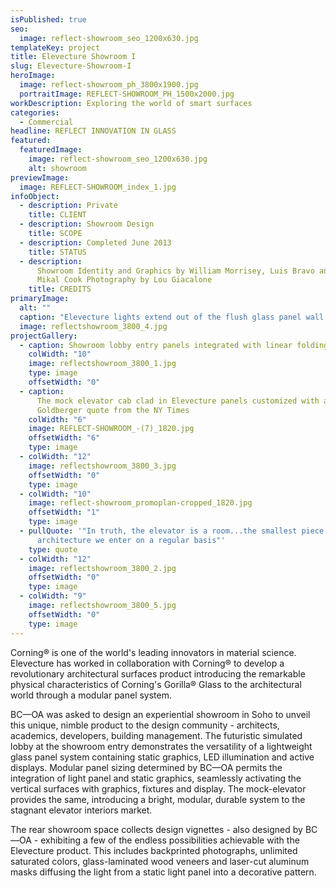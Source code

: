 ```yaml
---
isPublished: true
seo:
  image: reflect-showroom_seo_1200x630.jpg
templateKey: project
title: Elevecture Showroom I
slug: Elevecture-Showroom-I
heroImage:
  image: reflect-showroom_ph_3800x1900.jpg
  portraitImage: REFLECT-SHOWROOM_PH_1500x2000.jpg
workDescription: Exploring the world of smart surfaces
categories:
  - Commercial
headline: REFLECT INNOVATION IN GLASS
featured:
  featuredImage:
    image: reflect-showroom_seo_1200x630.jpg
    alt: showroom
previewImage:
  image: REFLECT-SHOWROOM_index_1.jpg
infoObject:
  - description: Private
    title: CLIENT
  - description: Showroom Design
    title: SCOPE
  - description: Completed June 2013
    title: STATUS
  - description:
      Showroom Identity and Graphics by William Morrisey, Luis Bravo and
      Mikal Cook Photography by Lou Giacalone
    title: CREDITS
primaryImage:
  alt: ""
  caption: "Elevecture lights extend out of the flush glass panel wall and overhead "
  image: reflectshowroom_3800_4.jpg
projectGallery:
  - caption: Showroom lobby entry panels integrated with linear folding lights
    colWidth: "10"
    image: reflectshowroom_3800_1.jpg
    type: image
    offsetWidth: "0"
  - caption:
      The mock elevator cab clad in Elevecture panels customized with a Paul
      Goldberger quote from the NY Times
    colWidth: "6"
    image: REFLECT-SHOWROOM_-(7)_1820.jpg
    offsetWidth: "6"
    type: image
  - colWidth: "12"
    image: reflectshowroom_3800_3.jpg
    offsetWidth: "0"
    type: image
  - colWidth: "10"
    image: reflect-showroom_promoplan-cropped_1820.jpg
    offsetWidth: "1"
    type: image
  - pullQuote: '"In truth, the elevator is a room...the smallest piece of
      architecture we enter on a regular basis"'
    type: quote
  - colWidth: "12"
    image: reflectshowroom_3800_2.jpg
    offsetWidth: "0"
    type: image
  - colWidth: "9"
    image: reflectshowroom_3800_5.jpg
    offsetWidth: "0"
    type: image
---
```


Corning® is one of the world's leading innovators in material science. Elevecture has worked in collaboration with Corning® to develop a revolutionary architectural surfaces product introducing the remarkable physical characteristics of Corning's Gorilla® Glass to the architectural world through a modular panel system.

BC—OA was asked to design an experiential showroom in Soho to unveil this unique, nimble product to the design community - architects, academics, developers, building management. The futuristic simulated lobby at the showroom entry demonstrates the versatility of a lightweight glass panel system containing static graphics, LED illumination and active displays. Modular panel sizing determined by BC—OA permits the integration of light panel and static graphics, seamlessly activating the vertical surfaces with graphics, fixtures and display. The mock-elevator provides the same, introducing a bright, modular, durable system to the stagnant elevator interiors market.

The rear showroom space collects design vignettes - also designed by BC—OA - exhibiting a few of the endless possibilities achievable with the Elevecture product. This includes backprinted photographs, unlimited saturated colors, glass-laminated wood veneers and laser-cut aluminum masks diffusing the light from a static light panel into a decorative pattern.
